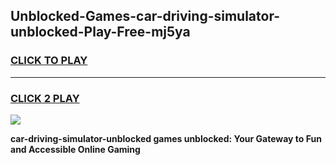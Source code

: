 
## Unblocked-Games-car-driving-simulator-unblocked-Play-Free-mj5ya
<h3>
<a href="https://premium76.site?title=car-driving-simulator-unblocked&ref=23A">CLICK TO PLAY</a></h3>
<hr>

<h3>
<a href="https://premium76.site?title=car-driving-simulator-unblocked&ref=23A">CLICK 2 PLAY</a>
  
</h3>

<a href="https://premium76.site?title=car-driving-simulator-unblocked&ref=23A"><img src="https://clearcache.store/games.png"></a>


**car-driving-simulator-unblocked games unblocked: Your Gateway to Fun and Accessible Online Gaming**
